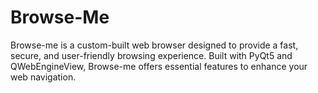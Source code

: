 # Browse-Me
Browse-me is a custom-built web browser designed to provide a fast, secure, and user-friendly browsing experience. Built with PyQt5 and QWebEngineView, Browse-me offers essential features to enhance your web navigation.
